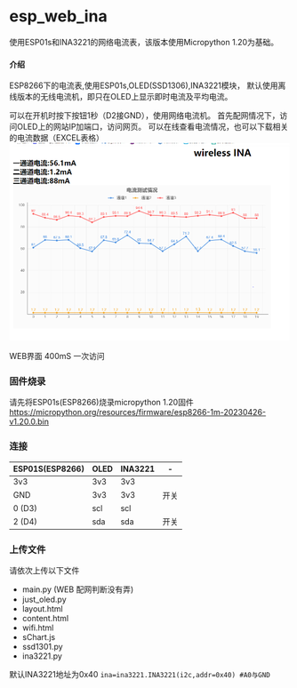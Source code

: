 # esp_web_ina
使用ESP01s和INA3221的网络电流表，该版本使用Micropython 1.20为基础。

#### 介绍
ESP8266下的电流表,使用ESP01s,OLED(SSD1306),INA3221模块，
默认使用离线版本的无线电流机，即只在OLED上显示即时电流及平均电流。

可以在开机时按下按钮1秒（D2接GND），使用网络电流机。
首先配网情况下，访问OLED上的网站IP加端口，访问网页。
可以在线查看电流情况，也可以下载相关的电流数据（EXCEL表格）
![网络电流表](axpng.png)

WEB界面 400mS 一次访问 

### 固件烧录
请先将ESP01s(ESP8266)烧录micropython 1.20固件
https://micropython.org/resources/firmware/esp8266-1m-20230426-v1.20.0.bin

### 连接
|ESP01S(ESP8266)|OLED|INA3221|-|
|-|-|-|-|
|3v3|3v3|3v3||
|GND|3v3|3v3|开关|
|0 (D3)|scl|scl||
|2 (D4)|sda|sda|开关|


### 上传文件

请依次上传以下文件
* main.py (WEB 配网判断没有弄)
* just_oled.py 
* layout.html
* content.html
* wifi.html
* sChart.js
* ssd1301.py
* ina3221.py

默认INA3221地址为0x40
`ina=ina3221.INA3221(i2c,addr=0x40) #A0与GND`
